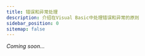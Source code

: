 ```yaml
---
title: 错误和异常处理
description: 介绍在Visual Basic中处理错误和异常的原则
sidebar_position: 0
sitemap: false
---
```

*Coming soon...*